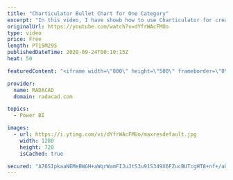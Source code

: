 ```yaml
---
title: "Charticulator Bullet Chart for One Category"
excerpt: "In this video, I have showb how to use Charticulator for creating a Bullet Chart with one Category,"
originalUrl: https://youtube.com/watch?v=dYfrWAcFMUo
type: video
price: Free
length: PT15M29S
publishedDateTime: 2020-09-24T00:10:15Z
heat: 50

featuredContent: "<iframe width=\"800\" height=\"500\" frameborder=\"0\" src=\"https://www.youtube.com/embed/dYfrWAcFMUo\" allow=\"accelerometer; autoplay; encrypted-media; gyroscope; picture-in-picture\" allowfullscreen></iframe>"

provider:
  name: RADACAD
  domain: radacad.com

topics:
  - Power BI

images:
  - url: https://i.ytimg.com/vi/dYfrWAcFMUo/maxresdefault.jpg
    width: 1280
    height: 720
    isCached: true

secured: "A76SIpkaaNEMeBWGH+aWqrWamFIJuJtS3u91S349X6FZucBUTcgHT8+nf+/aUs8ChcpxjmqYVp4CEybBvNQl7hxi1Zqoz8e8N3jh0WMRma2iG5LgWyHjDezDDsJ3cAnXLRvESdIdPBn2kreZk7lO+Jk4oPbBo+STrOMdz68foPMYKHc1rYbpPVmcrb1wYUSJLAv4fi4hwg8a96aaE3Tlx2TUScpf0rUWGfJFmJYDALOswaAY/PecJp3JtmeY4Pft7q5CjvC6yDMihIcbI52W7MxICJZOW9vmqRQKTsO9DC/BtBkh5SMDToeXaZoqYm7BtJQ4GMzqp15DStz5bWRJFi5zytWhxv166jkqJV40UPHcPJxohlvbGBbpd4W0uAGcKW+9RmlcQjRpjaiztMJk6QQU6AUj+iL5if6Rop6dWgE=;6V0GQKbZlaDFhYYYUqV9Qg=="
---
```


